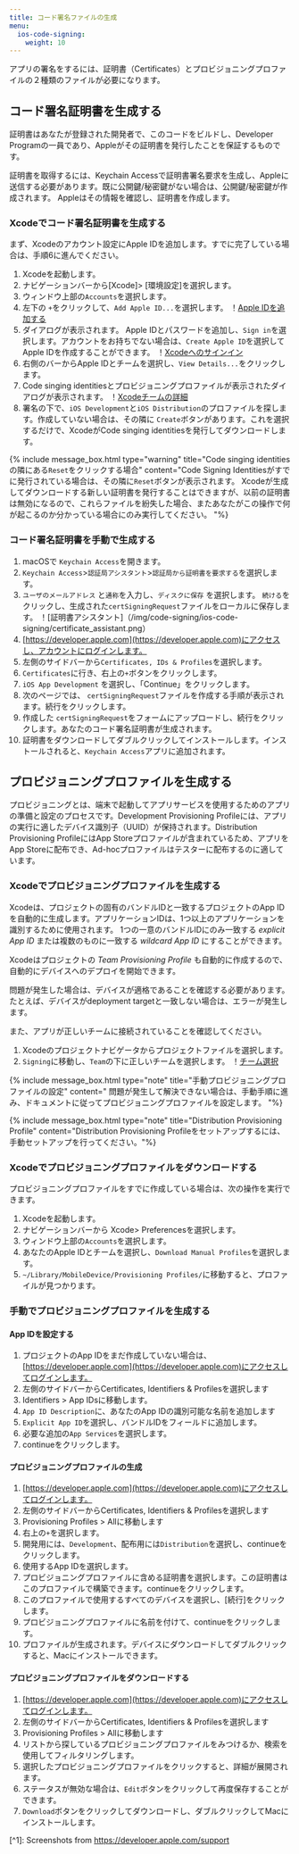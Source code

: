 ```yaml
---
title: コード署名ファイルの生成
menu:
  ios-code-signing:
    weight: 10
---
```

アプリの署名をするには、証明書（Certificates）とプロビジョニングプロファイルの２種類のファイルが必要になります。

## コード署名証明書を生成する

証明書はあなたが登録された開発者で、このコードをビルドし、Developer Programの一員であり、Appleがその証明書を発行したことを保証するものです。

証明書を取得するには、Keychain Accessで証明書署名要求を生成し、Appleに送信する必要があります。既に公開鍵/秘密鍵がない場合は、公開鍵/秘密鍵が作成されます。 Appleはその情報を確認し、証明書を作成します。

### Xcodeでコード署名証明書を生成する

まず、Xcodeのアカウント設定にApple IDを追加します。すでに完了している場合は、手順6に進んでください。

1. Xcodeを起動します。
2. ナビゲーションバーから[Xcode]> [環境設定]を選択します。
3. ウィンドウ上部の`Accounts`を選択します。
4. 左下の `+`をクリックして、`Add Apple ID...`を選択します。
   ！[Apple IDを追加する](/img/code-signing/ios-code-signing/xcode_adding_account.png)
5. ダイアログが表示されます。 Apple IDとパスワードを追加し、`Sign in`を選択します。アカウントをお持ちでない場合は、`Create Apple ID`を選択してApple IDを作成することができます。
   ！[Xcodeへのサインイン](/img/code-signing/ios-code-signing/xcode_sign_in.png)
6. 右側のバーからApple IDとチームを選択し、`View Details...`をクリックします。
7. Code singing identitiesとプロビジョニングプロファイルが表示されたダイアログが表示されます。
   ！[Xcodeチームの詳細](/img/code-signing/ios-code-signing/xcode_signing_files.png)
8. 署名の下で、`iOS Development`と`iOS Distribution`のプロファイルを探します。作成していない場合は、その隣に `Create`ボタンがあります。これを選択するだけで、XcodeがCode singing identitiesを発行してダウンロードします。

{% include message_box.html type="warning" title="Code singing identitiesの隣にある`Reset`をクリックする場合" content="Code Signing Identitiesがすでに発行されている場合は、その隣に`Reset`ボタンが表示されます。 Xcodeが生成してダウンロードする新しい証明書を発行することはできますが、以前の証明書は無効になるので、これらファイルを紛失した場合、またあなたがこの操作で何が起こるのか分かっている場合にのみ実行してください。
"%}

### コード署名証明書を手動で生成する

 1. macOSで `Keychain Access`を開きます。
 2. `Keychain Access`>`認証局アシスタント`>`認証局から証明書を要求する`を選択します。
 3. `ユーザのメールアドレス` と`通称`を入力し、`ディスクに保存` を選択します。 `続ける`をクリックし、生成された`certSigningRequest`ファイルをローカルに保存します。
    ！[証明書アシスタント]（/img/code-signing/ios-code-signing/certificate_assistant.png）
 4. [https://developer.apple.com](https://developer.apple.com)にアクセスし、アカウントにログインします。
 5. 左側のサイドバーから`Certificates, IDs & Profiles`を選択します。
 6. `Certificates`に行き、右上の`+`ボタンをクリックします。
 7. `iOS App Development` を選択し、「Continue」をクリックします。
 8. 次のページでは、 `certSigningRequest`ファイルを作成する手順が表示されます。続行をクリックします。
 9. 作成した `certSigningRequest`をフォームにアップロードし、続行をクリックします。あなたのコード署名証明書が生成されます。
10. 証明書をダウンロードしてダブルクリックしてインストールします。インストールされると、`Keychain Access`アプリに追加されます。

## プロビジョニングプロファイルを生成する

プロビジョニングとは、端末で起動してアプリサービスを使用するためのアプリの準備と設定のプロセスです。Development Provisioning Profileには、アプリの実行に適したデバイス識別子（UUID）が保持されます。Distribution Provisioning ProfileにはApp Storeプロファイルが含まれているため、アプリをApp Storeに配布でき、Ad-hocプロファイルはテスターに​​配布するのに適しています。

### Xcodeでプロビジョニングプロファイルを生成する

Xcodeは、プロジェクトの固有のバンドルIDと一致するプロジェクトのApp IDを自動的に生成します。アプリケーションIDは、1つ以上のアプリケーションを識別するために使用されます。 1つの一意のバンドルIDにのみ一致する _explicit App ID_ または複数のものに一致する _wildcard App ID_ にすることができます。

Xcodeはプロジェクトの _Team Provisioning Profile_ も自動的に作成するので、自動的にデバイスへのデプロイを開始できます。

問題が発生した場合は、デバイスが適格であることを確認する必要があります。たとえば、デバイスがdeployment targetと一致しない場合は、エラーが発生します。

また、アプリが正しいチームに接続されていることを確認してください。

1. Xcodeのプロジェクトナビゲータからプロジェクトファイルを選択します。
2. `Signing`に移動し、`Team`の下に正しいチームを選択します。
   ！[チーム選択](/img/code-signing/ios-code-signing/xcode_team_selector.png)

{% include message_box.html type="note" title="手動プロビジョニングプロファイルの設定" content=" 問題が発生して解決できない場合は、手動手順に進み、ドキュメントに従ってプロビジョニングプロファイルを設定します。 "%}

{% include message_box.html type="note" title="Distribution Provisioning Profile" content="Distribution Provisioning Profileをセットアップするには、手動セットアップを行ってください。"%}

### Xcodeでプロビジョニングプロファイルをダウンロードする

プロビジョニングプロファイルをすでに作成している場合は、次の操作を実行できます。

1. Xcodeを起動します。
2. ナビゲーションバーから Xcode> Preferencesを選択します。
3. ウィンドウ上部の`Accounts`を選択します。
4. あなたのApple IDとチームを選択し、`Download Manual Profiles`を選択します。
5. `~/Library/MobileDevice/Provisioning Profiles/`に移動すると、プロファイルが見つかります。

### 手動でプロビジョニングプロファイルを生成する

#### App IDを設定する

1. プロジェクトのApp IDをまだ作成していない場合は、[https://developer.apple.com](https://developer.apple.com)にアクセスしてログインします。
2. 左側のサイドバーからCertificates, Identifiers & Profilesを選択します
3. Identifiers > App IDsに移動します。
4. `App ID Description`に、あなたのApp IDの識別可能な名前を追加します
5. `Explicit App ID`を選択し、バンドルIDをフィールドに追加します。
6. 必要な追加の`App Services`を選択します。
7. continueをクリックします。

#### プロビジョニングプロファイルの生成

 1. [https://developer.apple.com](https://developer.apple.com)にアクセスしてログインします。
 2. 左側のサイドバーからCertificates, Identifiers & Profilesを選択します
 3. Provisioning Profiles > Allに移動します
 4. 右上の`+`を選択します。
 5. 開発用には、`Development`、配布用には`Distribution`を選択し、continueをクリックします。
 6. 使用するApp IDを選択します。
 7. プロビジョニングプロファイルに含める証明書を選択します。この証明書はこのプロファイルで構築できます。continueをクリックします。
 8. このプロファイルで使用するすべてのデバイスを選択し、[続行]をクリックします。
 9. プロビジョニングプロファイルに名前を付けて、continueをクリックします。
10. プロファイルが生成されます。デバイスにダウンロードしてダブルクリックすると、Macにインストールできます。

#### プロビジョニングプロファイルをダウンロードする

 1. [https://developer.apple.com](https://developer.apple.com)にアクセスしてログインします。
 2. 左側のサイドバーからCertificates, Identifiers & Profilesを選択します
 3. Provisioning Profiles > Allに移動します
 4. リストから探しているプロビジョニングプロファイルをみつけるか、検索を使用してフィルタリングします。
 5. 選択したプロビジョニングプロファイルをクリックすると、詳細が展開されます。
 6. ステータスが無効な場合は、`Edit`ボタンをクリックして再度保存することができます。
 7. `Download`ボタンをクリックしてダウンロードし、ダブルクリックしてMacにインストールします。

\[^1\]: Screenshots from https://developer.apple.com/support
